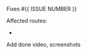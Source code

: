 <!-- describe the change, why is it needed and what does it accomplish  -->

Fixes #{{ ISSUE NUMBER }}

Affected routes:
- <!-- E.g. `/offices/brisbane  -->

Add done video, screenshots

<!-- As per rule {{ TODO: ADD RULE URL }} -->
<!-- Call someone to review your changes to get them merged ASAP -->
